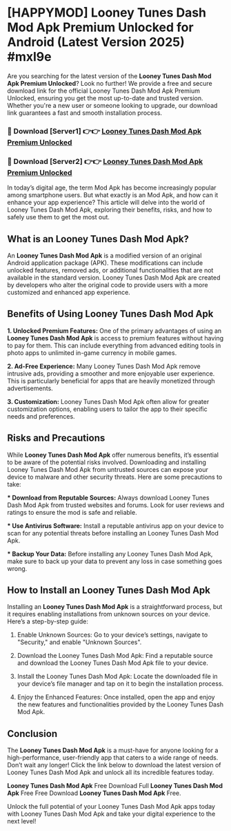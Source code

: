 # [HAPPYMOD] Looney Tunes Dash Mod Apk Premium Unlocked for Android (Latest Version 2025) #mxl9e

Are you searching for the latest version of the <strong>Looney Tunes Dash Mod Apk Premium Unlocked</strong>? Look no further! We provide a free and secure download link for the official Looney Tunes Dash Mod Apk Premium Unlocked, ensuring you get the most up-to-date and trusted version. Whether you're a new user or someone looking to upgrade, our download link guarantees a fast and smooth installation process.


<h3>🔴 Download [Server1] 👉👉 <a href="https://appsnew.pages.dev?q=Looney+Tunes+Dash+Mod+Apk">Looney Tunes Dash Mod Apk Premium Unlocked</a></h3>

<h3>🔴 Download [Server2] 👉👉 <a href="https://appsnew.pages.dev?q=Looney+Tunes+Dash+Mod+Apk">Looney Tunes Dash Mod Apk Premium Unlocked</a></h3>


In today’s digital age, the term Mod Apk has become increasingly popular among smartphone users. But what exactly is an Mod Apk, and how can it enhance your app experience? This article will delve into the world of Looney Tunes Dash Mod Apk, exploring their benefits, risks, and how to safely use them to get the most out.


<h2>What is an Looney Tunes Dash Mod Apk?</h2>

An <strong>Looney Tunes Dash Mod Apk</strong> is a modified version of an original Android application package (APK). These modifications can include unlocked features, removed ads, or additional functionalities that are not available in the standard version. Looney Tunes Dash Mod Apk are created by developers who alter the original code to provide users with a more customized and enhanced app experience.


<h2>Benefits of Using Looney Tunes Dash Mod Apk</h2>

<strong> 1. Unlocked Premium Features:</strong> One of the primary advantages of using an <strong>Looney Tunes Dash Mod Apk</strong> is access to premium features without having to pay for them. This can include everything from advanced editing tools in photo apps to unlimited in-game currency in mobile games.

<strong> 2. Ad-Free Experience:</strong> Many Looney Tunes Dash Mod Apk remove intrusive ads, providing a smoother and more enjoyable user experience. This is particularly beneficial for apps that are heavily monetized through advertisements.

<strong> 3. Customization:</strong> Looney Tunes Dash Mod Apk often allow for greater customization options, enabling users to tailor the app to their specific needs and preferences.


<h2>Risks and Precautions</h2>

While <strong>Looney Tunes Dash Mod Apk</strong> offer numerous benefits, it’s essential to be aware of the potential risks involved. Downloading and installing Looney Tunes Dash Mod Apk from untrusted sources can expose your device to malware and other security threats. Here are some precautions to take:

<strong> * Download from Reputable Sources:</strong> Always download Looney Tunes Dash Mod Apk from trusted websites and forums. Look for user reviews and ratings to ensure the mod is safe and reliable.

<strong> * Use Antivirus Software:</strong> Install a reputable antivirus app on your device to scan for any potential threats before installing an Looney Tunes Dash Mod Apk.

<strong> * Backup Your Data:</strong> Before installing any Looney Tunes Dash Mod Apk, make sure to back up your data to prevent any loss in case something goes wrong.


<h2>How to Install an Looney Tunes Dash Mod Apk</h2>

Installing an <strong>Looney Tunes Dash Mod Apk</strong> is a straightforward process, but it requires enabling installations from unknown sources on your device. Here’s a step-by-step guide:

 1. Enable Unknown Sources: Go to your device’s settings, navigate to "Security," and enable "Unknown Sources".

 2. Download the Looney Tunes Dash Mod Apk: Find a reputable source and download the Looney Tunes Dash Mod Apk file to your device.

 3. Install the Looney Tunes Dash Mod Apk: Locate the downloaded file in your device’s file manager and tap on it to begin the installation process.

 4. Enjoy the Enhanced Features: Once installed, open the app and enjoy the new features and functionalities provided by the Looney Tunes Dash Mod Apk.


<h2><strong>Conclusion</strong></h2>

The <strong>Looney Tunes Dash Mod Apk</strong> is a must-have for anyone looking for a high-performance, user-friendly app that caters to a wide range of needs. Don’t wait any longer! Click the link below to download the latest version of Looney Tunes Dash Mod Apk and unlock all its incredible features today.

<strong>Looney Tunes Dash Mod Apk</strong> Free Download Full <strong>Looney Tunes Dash Mod Apk</strong> Free Free Download <strong>Looney Tunes Dash Mod Apk</strong> Free.

Unlock the full potential of your Looney Tunes Dash Mod Apk apps today with Looney Tunes Dash Mod Apk and take your digital experience to the next level!